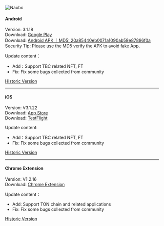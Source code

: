 ![Naobx](https://nabox.io/img/logo-black.e910a1d2.svg) 
####  Android
Version: 3.1.18  
Download: [Google Play](https://play.google.com/store/apps/details?id=com.wallet.nabox)  
Download: [Android APK ｜MD5: 20a85440eb0071a1090ab58e87896f0a ](https://nabox-apk.oss-cn-hongkong.aliyuncs.com/Nabox_3.1.18.apk)  
Security Tip: Please use the MD5 verify the APK to avoid fake App. 

Update content：
- Add：Support TBC related NFT, FT
- Fix: Fix some bugs collected from community

[Historic Version](/android.md) 
______________________________________________________________________________________________________________________
####  iOS
Version: V3.1.22  
Download: [App Store](https://apps.apple.com/us/app/nabox-wallet/id6443821021)  
Download: [TestFlight](https://testflight.apple.com/join/P3ASFT8F)

Update content:   
- Add：Support TBC related NFT, FT
- Fix: Fix some bugs collected from community

[Historic Version](/ios.md) 
______________________________________________________________________________________________________________________
####  Chrome Extension
Version:  V1.2.16  
Download: [Chrome Extension](https://chrome.google.com/webstore/detail/nabox-wallet/nknhiehlklippafakaeklbeglecifhad?hl=zh-CN&authuser=1) 

Update content：
- Add: Support TON chain and related applications
- Fix: Fix some bugs collected from community

[Historic Version](/extension.md) 
